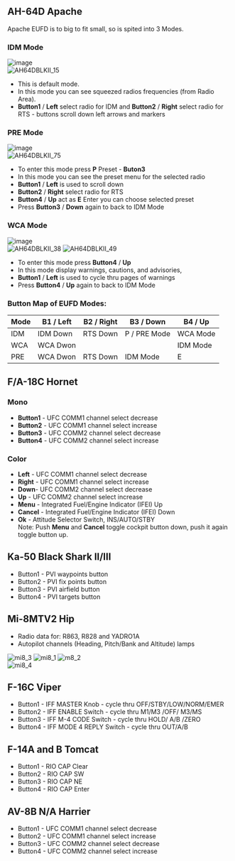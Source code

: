## AH-64D Apache
Apache EUFD is to big to fit small, so is spited into 3 Modes.
### IDM Mode
![image](https://user-images.githubusercontent.com/475312/174402796-70cffc15-f238-44b2-aeab-8eed55706fcb.png)  
![AH64DBLKII_15](https://user-images.githubusercontent.com/475312/174402823-330a0fcc-ee56-4591-93e9-650e8cb9f975.png)
* This is default mode. 
* In this mode you can see squeezed radios frequencies (from Radio Area). 
* **Button1** / **Left** select radio for IDM  and **Button2** / **Right** select radio for RTS - buttons scroll down left arrows and markers

### PRE Mode
![image](https://user-images.githubusercontent.com/475312/174403195-22e5e4c3-ef0b-4046-93e2-0b494d9b1e5f.png)  
![AH64DBLKII_75](https://user-images.githubusercontent.com/475312/174403242-5da96391-e8ca-4b35-821d-0952655b7aef.png)  
* To enter this mode press **P** Preset - **Buton3**
* In this mode you can see the preset menu for the selected radio
* **Button1** / **Left** is used to scroll down
* **Button2** / **Right** select radio for RTS
* **Button4** / **Up** act as **E** Enter you can choose selected preset
* Press **Button3** / **Down** again to back to IDM Mode

### WCA Mode
![image](https://user-images.githubusercontent.com/475312/174404777-e95bb92b-1961-4322-af17-54f5e5b3335c.png)  
![AH64DBLKII_38](https://user-images.githubusercontent.com/475312/174404833-d3483c00-ebdb-40b6-92de-9b85f11ce601.png)
![AH64DBLKII_49](https://user-images.githubusercontent.com/475312/174405106-68364682-e1e2-4977-b92e-e558cf97d133.png)  
* To enter this mode press **Button4** / **Up**
* In this mode display warnings, cautions, and advisories, 
* **Button1** / **Left** is used to cycle thru pages of warnings
* Press **Button4** / **Up** again to back to IDM Mode

### Button Map of EUFD Modes:
| Mode | B1 / Left | B2 / Right | B3 / Down    | B4 / Up  |
|------|-----------|------------|--------------|----------|
| IDM  | IDM Down  |  RTS Down  | P / PRE Mode | WCA Mode |
| WCA  | WCA Dwon  |            |              | IDM Mode |
| PRE  | WCA Dwon  |  RTS Down  | IDM Mode     | E        |

## F/A-18C Hornet

### Mono
* **Button1** - UFC COMM1 channel select decrease
* **Button2** - UFC COMM1 channel select increase
* **Button3** - UFC COMM2 channel select decrease
* **Button4** - UFC COMM2 channel select increase

### Color
* **Left** - UFC COMM1 channel select decrease
* **Right** - UFC COMM1 channel select increase
* **Down**- UFC COMM2 channel select decrease
* **Up** - UFC COMM2 channel select increase
* **Menu** - Integrated Fuel/Engine Indicator (IFEI) Up
* **Cancel** - Integrated Fuel/Engine Indicator (IFEI) Down
* **Ok** - Attitude Selector Switch, INS/AUTO/STBY  
Note: Push **Menu** and **Cancel** toggle cockpit button down, push it again toggle button up.

## Ka-50 Black Shark II/III
* Button1 - PVI waypoints button
* Button2 - PVI fix points button
* Button3 - PVI airfield button
* Button4 - PVI targets button

## Mi-8MTV2 Hip
* Radio data for: R863, R828 and YADRO1A
* Autopilot channels (Heading, Pitch/Bank and Altitude) lamps

![mi8_3](https://user-images.githubusercontent.com/475312/215277461-8c5f082c-9389-41a9-a962-ef79aeeaf687.png)
![mi8_1](https://user-images.githubusercontent.com/475312/215277460-a7b59e76-8082-426e-abeb-08a596aa2779.png)
![m8_2](https://user-images.githubusercontent.com/475312/215277457-4bc96c0f-0dcc-4780-9ac1-9c4a8e39fc00.png)  
![mi8_4](https://user-images.githubusercontent.com/475312/215277462-dc473791-6499-4a12-8ef1-ae138b07f953.png)

## F-16C Viper
* Button1 - IFF MASTER Knob - cycle thru OFF/STBY/LOW/NORM/EMER
* Button2 - IFF ENABLE Switch - cycle thru M1/M3 /OFF/ M3/MS
* Button3 - IFF M-4 CODE Switch - cycle thru HOLD/ A/B /ZERO
* Button4 - IFF MODE 4 REPLY Switch - cycle thru OUT/A/B

## F-14A and B Tomcat
* Button1 - RIO CAP Clear
* Button2 - RIO CAP SW
* Button3 - RIO CAP NE
* Button4 - RIO CAP Enter

## AV-8B N/A Harrier
* Button1 - UFC COMM1 channel select decrease
* Button2 - UFC COMM1 channel select increase
* Button3 - UFC COMM2 channel select decrease
* Button4 - UFC COMM2 channel select increase
